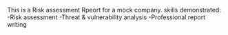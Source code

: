 This is a Risk assessment Rpeort for a mock company.
  skills demonstrated:
-Risk assessment
-Threat & vulnerability analysis
-Professional report writing
